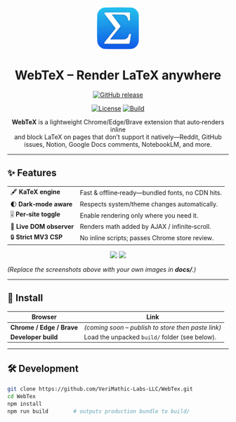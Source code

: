 <div align="center">

<img alt="WebTeX icon" src="public/icons/icon_128.png" width="96" height="96">

# WebTeX – Render LaTeX anywhere

[![GitHub release](https://img.shields.io/github/v/release/VeriMathic-Labs-LLC/WebTex?logo=github)](https://github.com/VeriMathic-Labs-LLC/WebTex/releases)
<!-- Uncomment after publishing →
[![Chrome Web Store](https://img.shields.io/chrome-web-store/v/__________.svg?logo=googlechrome)](https://chrome.google.com/webstore/detail/__________)
-->
[![License](https://img.shields.io/github/license/VeriMathic-Labs-LLC/WebTex)](LICENSE)
[![Build](https://img.shields.io/github/actions/workflow/status/VeriMathic-Labs-LLC/WebTex/build.yml?label=build)](https://github.com/VeriMathic-Labs-LLC/WebTex/actions)

**WebTeX** is a lightweight Chrome/Edge/Brave extension that auto‑renders inline  
and block LaTeX on pages that don’t support it natively—Reddit, GitHub issues,
Notion, Google Docs comments, NotebookLM, and more.

</div>

---

## ✨ Features

|            | |
|------------|--------------------------------------------------------------|
| 🖋️ **KaTeX engine** | Fast & offline‑ready—bundled fonts, no CDN hits. |
| 🌓 **Dark‑mode aware** | Respects system/theme changes automatically. |
| 🎚 **Per‑site toggle** | Enable rendering only where you need it. |
| 🔄 **Live DOM observer** | Renders math added by AJAX / infinite‑scroll. |
| 🔒 **Strict MV3 CSP** | No inline scripts; passes Chrome store review. |

<p align="center">
  <img src="docs/screenshot-light.png" width="380">
  <img src="docs/screenshot-dark.png"  width="380">
</p>

*(Replace the screenshots above with your own images in **docs/**.)*

---

## 🚀 Install

| Browser | Link |
|---------|------|
| **Chrome / Edge / Brave** | *(coming soon – publish to store then paste link)* |
| **Developer build** | Load the unpacked `build/` folder (see below). |

---

## 🛠 Development

```bash
git clone https://github.com/VeriMathic-Labs-LLC/WebTex.git
cd WebTex
npm install
npm run build        # outputs production bundle to build/